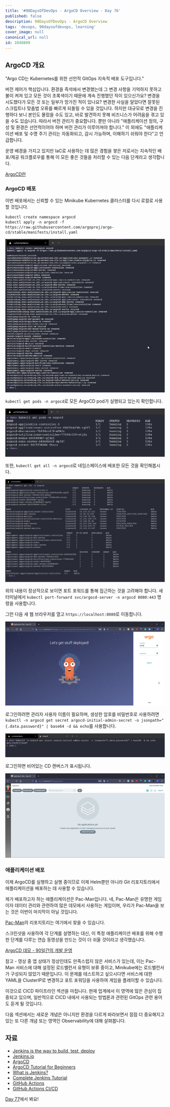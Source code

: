 ```yaml
---
title: '#90DaysOfDevOps - ArgoCD Overview - Day 76'
published: false
description: 90DaysOfDevOps - ArgoCD Overview
tags: 'devops, 90daysofdevops, learning'
cover_image: null
canonical_url: null
id: 1048809
---
```


## ArgoCD 개요

"Argo CD는 Kubernetes를 위한 선언적 GitOps 지속적 배포 도구입니다."

버전 제어가 핵심입니다. 환경을 즉석에서 변경했는데 그 변경 사항을 기억하지 못하고 불이 켜져 있고 모든 것이 초록색이기 때문에 계속 진행했던 적이 있으신가요? 변경을 시도했다가 모든 것 또는 일부가 망가진 적이 있나요? 변경한 사실을 알았다면 잘못된 스크립트나 맞춤법 오류를 빠르게 되돌릴 수 있을 것입니다. 하지만 대규모로 변경을 진행하다 보니 본인도 몰랐을 수도 있고, 바로 발견하지 못해 비즈니스가 어려움을 겪고 있을 수도 있습니다. 따라서 버전 관리가 중요합니다. 뿐만 아니라 "애플리케이션 정의, 구성 및 환경은 선언적이어야 하며 버전 관리가 이루어져야 합니다." 이 외에도 "애플리케이션 배포 및 수명 주기 관리는 자동화되고, 감시 가능하며, 이해하기 쉬워야 한다"고 언급합니다.

운영 배경을 가지고 있지만 IaC로 사용하는 데 많은 경험을 쌓은 저로서는 지속적인 배포/제공 워크플로우를 통해 이 모든 좋은 것들을 처리할 수 있는 다음 단계라고 생각합니다.

[ArgoCD란](https://argo-cd.readthedocs.io/en/stable/)

### ArgoCD 배포

이번 배포에서는 신뢰할 수 있는 Minikube Kubernetes 클러스터를 다시 로컬로 사용할 것입니다.

```Shell
kubectl create namespace argocd
kubectl apply -n argocd -f https://raw.githubusercontent.com/argoproj/argo-cd/stable/manifests/install.yaml
```

![](/2022/Days/Images/Day76_CICD1.png)

`kubectl get pods -n argocd`로 모든 ArgoCD pod가 실행되고 있는지 확인합니다.

![](/2022/Days/Images/Day76_CICD2.png)

또한, `kubectl get all -n argocd`로 네임스페이스에 배포한 모든 것을 확인해봅시다.

![](/2022/Days/Images/Day76_CICD3.png)

위의 내용이 정상적으로 보이면 포트 포워드를 통해 접근하는 것을 고려해야 합니다. 새 터미널에서 `kubectl port-forward svc/argocd-server -n argocd 8080:443` 명령을 사용합니다.

그런 다음 새 웹 브라우저를 열고 `https://localhost:8080`로 이동합니다.

![](/2022/Days/Images/Day76_CICD4.png)

로그인하려면 관리자 사용자 이름이 필요하며, 생성한 암호를 비밀번호로 사용하려면 `kubectl -n argocd get secret argocd-initial-admin-secret -o jsonpath="{.data.password}" | base64 -d && echo`를 사용합니다.

![](/2022/Days/Images/Day76_CICD5.png)

로그인하면 비어있는 CD 캔버스가 표시됩니다.

![](/2022/Days/Images/Day76_CICD6.png)

### 애플리케이션 배포

이제 ArgoCD를 실행하고 실행 중이므로 이제 Helm뿐만 아니라 Git 리포지토리에서 애플리케이션을 배포하는 데 사용할 수 있습니다.

제가 배포하고자 하는 애플리케이션은 Pac-Man입니다. 네, Pac-Man은 유명한 게임이자 데이터 관리와 관련하여 많은 데모에서 사용하는 게임이며, 우리가 Pac-Man을 보는 것은 이번이 마지막이 아닐 것입니다.

[Pac-Man](https://github.com/MichaelCade/pacman-tanzu.git)의 리포지토리는 여기에서 찾을 수 있습니다.

스크린샷을 사용하여 각 단계를 설명하는 대신, 이 특정 애플리케이션 배포를 위해 수행한 단계를 다루는 연습 동영상을 만드는 것이 더 쉬울 것이라고 생각했습니다.

[ArgoCD 데모 - 90일간의 개발 운영](https://www.youtube.com/watch?v=w6J413_j0hA)

참고 - 영상 중 앱 상태가 정상인데도 만족스럽지 않은 서비스가 있는데, 이는 Pac-Man 서비스에 대해 설정된 로드밸런서 유형이 보류 중이고, Minikube에는 로드밸런서가 구성되지 않았기 때문입니다. 이 문제를 테스트하고 싶으시다면 서비스에 대한 YAML을 ClusterIP로 변경하고 포트 포워딩을 사용하여 게임을 플레이할 수 있습니다.

이것으로 CICD 파이프라인 섹션을 마칩니다. 현재 업계에서 이 영역에 많은 관심이 집중되고 있으며, 일반적으로 CICD 내에서 사용되는 방법론과 관련된 GitOps 관련 용어도 듣게 될 것입니다.

다음 섹션에서는 새로운 개념은 아니지만 환경을 다르게 바라보면서 점점 더 중요해지고 있는 또 다른 개념 또는 영역인 Observability에 대해 살펴봅니다.

## 자료

- [Jenkins is the way to build, test, deploy](https://youtu.be/_MXtbjwsz3A)
- [Jenkins.io](https://www.jenkins.io/)
- [ArgoCD](https://argo-cd.readthedocs.io/en/stable/)
- [ArgoCD Tutorial for Beginners](https://www.youtube.com/watch?v=MeU5_k9ssrs)
- [What is Jenkins?](https://www.youtube.com/watch?v=LFDrDnKPOTg)
- [Complete Jenkins Tutorial](https://www.youtube.com/watch?v=nCKxl7Q_20I&t=3s)
- [GitHub Actions](https://www.youtube.com/watch?v=R8_veQiYBjI)
- [GitHub Actions CI/CD](https://www.youtube.com/watch?v=mFFXuXjVgkU)

[Day 77](day77.md)에서 봐요!
